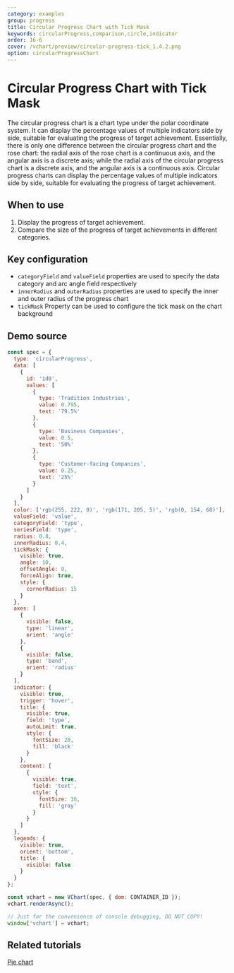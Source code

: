 ```yaml
---
category: examples
group: progress
title: Circular Progress Chart with Tick Mask
keywords: circularProgress,comparison,circle,indicator
order: 16-6
cover: /vchart/preview/circular-progress-tick_1.4.2.png
option: circularProgressChart
---
```


# Circular Progress Chart with Tick Mask

The circular progress chart is a chart type under the polar coordinate system. It can display the percentage values of multiple indicators side by side, suitable for evaluating the progress of target achievement. Essentially, there is only one difference between the circular progress chart and the rose chart: the radial axis of the rose chart is a continuous axis, and the angular axis is a discrete axis; while the radial axis of the circular progress chart is a discrete axis, and the angular axis is a continuous axis. Circular progress charts can display the percentage values of multiple indicators side by side, suitable for evaluating the progress of target achievement.

## When to use

1. Display the progress of target achievement.
2. Compare the size of the progress of target achievements in different categories.

## Key configuration

- `categoryField` and `valueField` properties are used to specify the data category and arc angle field respectively
- `innerRadius` and `outerRadius` properties are used to specify the inner and outer radius of the progress chart
- `tickMask` Property can be used to configure the tick mask on the chart background

## Demo source

```javascript livedemo
const spec = {
  type: 'circularProgress',
  data: [
    {
      id: 'id0',
      values: [
        {
          type: 'Tradition Industries',
          value: 0.795,
          text: '79.5%'
        },
        {
          type: 'Business Companies',
          value: 0.5,
          text: '50%'
        },
        {
          type: 'Customer-facing Companies',
          value: 0.25,
          text: '25%'
        }
      ]
    }
  ],
  color: ['rgb(255, 222, 0)', 'rgb(171, 205, 5)', 'rgb(0, 154, 68)'],
  valueField: 'value',
  categoryField: 'type',
  seriesField: 'type',
  radius: 0.8,
  innerRadius: 0.4,
  tickMask: {
    visible: true,
    angle: 10,
    offsetAngle: 0,
    forceAlign: true,
    style: {
      cornerRadius: 15
    }
  },
  axes: [
    {
      visible: false,
      type: 'linear',
      orient: 'angle'
    },
    {
      visible: false,
      type: 'band',
      orient: 'radius'
    }
  ],
  indicator: {
    visible: true,
    trigger: 'hover',
    title: {
      visible: true,
      field: 'type',
      autoLimit: true,
      style: {
        fontSize: 20,
        fill: 'black'
      }
    },
    content: [
      {
        visible: true,
        field: 'text',
        style: {
          fontSize: 16,
          fill: 'gray'
        }
      }
    ]
  },
  legends: {
    visible: true,
    orient: 'bottom',
    title: {
      visible: false
    }
  }
};

const vchart = new VChart(spec, { dom: CONTAINER_ID });
vchart.renderAsync();

// Just for the convenience of console debugging, DO NOT COPY!
window['vchart'] = vchart;
```

## Related tutorials

[Pie chart](link)
